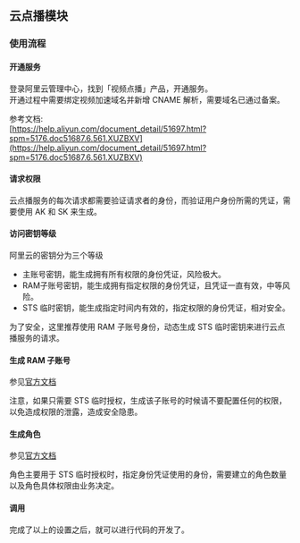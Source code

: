 ## 云点播模块

### 使用流程

#### 开通服务
    
登录阿里云管理中心，找到「视频点播」产品，开通服务。  
开通过程中需要绑定视频加速域名并新增 CNAME 解析，需要域名已通过备案。

参考文档:  
[https://help.aliyun.com/document_detail/51697.html?spm=5176.doc51687.6.561.XUZBXV](https://help.aliyun.com/document_detail/51697.html?spm=5176.doc51687.6.561.XUZBXV)

#### 请求权限

云点播服务的每次请求都需要验证请求者的身份，而验证用户身份所需的凭证，需要使用 AK 和 SK 来生成。

#### 访问密钥等级

阿里云的密钥分为三个等级
- 主账号密钥，能生成拥有所有权限的身份凭证，风险极大。
- RAM子账号密钥，能生成拥有指定权限的身份凭证，且凭证一直有效，中等风险。
- STS 临时密钥，能生成指定时间内有效的，指定权限的身份凭证，相对安全。

为了安全，这里推荐使用 RAM 子账号身份，动态生成 STS 临时密钥来进行云点播服务的请求。

#### 生成 RAM 子账号

参见[官方文档](https://help.aliyun.com/document_detail/57056.html?spm=5176.doc57055.6.592.3axZ3P)

注意，如果只需要 STS 临时授权，生成该子账号的时候请不要配置任何的权限，以免造成权限的泄露，造成安全隐患。

#### 生成角色

参见[官方文档](https://help.aliyun.com/document_detail/57114.html?spm=5176.doc57056.6.593.MqOxYr)

角色主要用于 STS 临时授权时，指定身份凭证使用的身份，需要建立的角色数量以及角色具体权限由业务决定。

#### 调用

完成了以上的设置之后，就可以进行代码的开发了。